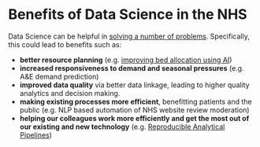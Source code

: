 # Benefits of Data Science in the NHS

Data Science can be helpful in [solving a number of problems](./index.md). Specifically, this could lead to benefits such as:

- **better resource planning** (e.g. [improving bed allocation using AI](../our_work/casestudy-bed-allocation.md))
- **increased responsiveness to demand and seasonal pressures** (e.g. A&E demand prediction)
- **improved data quality** via better data linkage, leading to higher quality analytics and decision making.
- **making existing processes more efficient**, benefitting patients and the public (e.g. NLP based automation of NHS website review moderation)
- **helping our colleagues work more efficiently and get the most out of our existing and new technology** (e.g. [Reproducible Analytical Pipelines](https://nhsdigital.github.io/rap-community-of-practice/))
